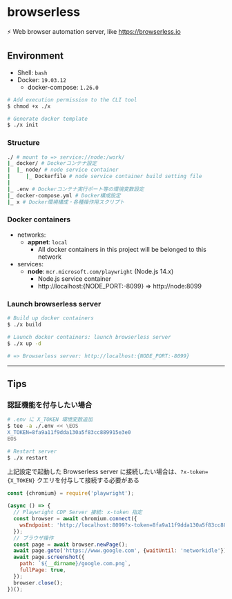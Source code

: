 # browserless

⚡ Web browser automation server, like https://browserless.io

## Environment

- Shell: `bash`
- Docker: `19.03.12`
    - docker-compose: `1.26.0`

```bash
# Add execution permission to the CLI tool
$ chmod +x ./x

# Generate docker template
$ ./x init
```

### Structure
```bash
./ # mount to => service://node:/work/
|_ docker/ # Dockerコンテナ設定
|  |_ node/ # node service container
|     |_ Dockerfile # node service container build setting file
|
|_ .env # Dockerコンテナ実行ポート等の環境変数設定
|_ docker-compose.yml # Docker構成設定
|_ x # Docker環境構成・各種操作用スクリプト
```

### Docker containers
- networks:
    - **appnet**: `local`
        - All docker containers in this project will be belonged to this network
- services:
    - **node**: `mcr.microsoft.com/playwright` (Node.js 14.x)
        - Node.js service container
        - http://localhost:{NODE_PORT:-8099} => http://node:8099

### Launch browserless server
```bash
# Build up docker containers
$ ./x build

# Launch docker containers: launch browserless server
$ ./x up -d

# => Browserless server: http://localhost:{NODE_PORT:-8099}
```

***

## Tips

### 認証機能を付与したい場合
```bash
# .env に X_TOKEN 環境変数追加
$ tee -a ./.env << \EOS
X_TOKEN=8fa9a11f9dda130a5f83cc889915e3e0
EOS

# Restart server
$ ./x restart
```

上記設定で起動した Browserless server に接続したい場合は、`?x-token={X_TOKEN}` クエリを付与して接続する必要がある

```javascript
const {chromium} = require('playwright');

(async () => {
  // Playwright CDP Server 接続: x-token 指定
  const browser = await chromium.connect({
    wsEndpoint: 'http://localhost:8099?x-token=8fa9a11f9dda130a5f83cc889915e3e0'
  });
  // ブラウザ操作
  const page = await browser.newPage();
  await page.goto('https://www.google.com', {waitUntil: 'networkidle'});
  await page.screenshot({
    path: `${__dirname}/google.com.png`,
    fullPage: true,
  });
  browser.close();
})();
```
